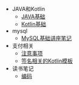 - JAVA和Kotlin
  - [JAVA基础](././JAVA和Kotlin/JAVA基础.md)
  - [Kotlin基础](././JAVA和Kotlin/Kotlin基础.md)
- mysql
  - [MySQL基础讲座笔记](././mysql/MySQL基础讲座笔记.md)
- 支付相关
  - [注意事项](././支付相关/注意事项.md)
  - [签名相关的Kotlin模板](././支付相关/签名相关的Kotlin模板.md)
- 读书笔记
  - [编码](././读书笔记/编码.md)
